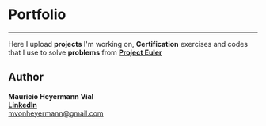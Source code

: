 # Portfolio #
***
Here I upload **projects** I'm working on, **Certification** exercises and codes that I use to solve **problems** from __[Project Euler](https://projecteuler.net/about)__

## Author ##
**Mauricio Heyermann Vial** <br>
__[LinkedIn](https://www.linkedin.com/in/mauricio-heyermann-vial/)__ <br>
mvonheyermann@gmail.com
